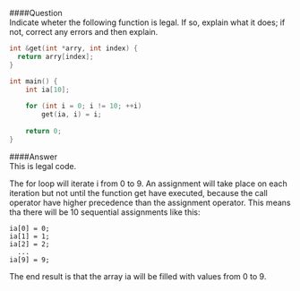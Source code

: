 ####Question  
Indicate wheter the following function is legal. If so, explain what it does; if not, correct any errors and then explain.  
```cpp
int &get(int *arry, int index) { 
  return arry[index]; 
}

int main() {
    int ia[10];
    
    for (int i = 0; i != 10; ++i)
        get(ia, i) = i;
  
    return 0;
}
```
####Answer  
This is legal code.  

The for loop will iterate i from 0 to 9. An assignment will take place on each iteration but not until the function get have executed, because the call operator have higher precedence than the assignment operator. This means tha there will be 10 sequential assignments like this:
```
ia[0] = 0;
ia[1] = 1;
ia[2] = 2;
  ...
ia[9] = 9;
```
The end result is that the array ia will be filled with values from 0 to 9.  
